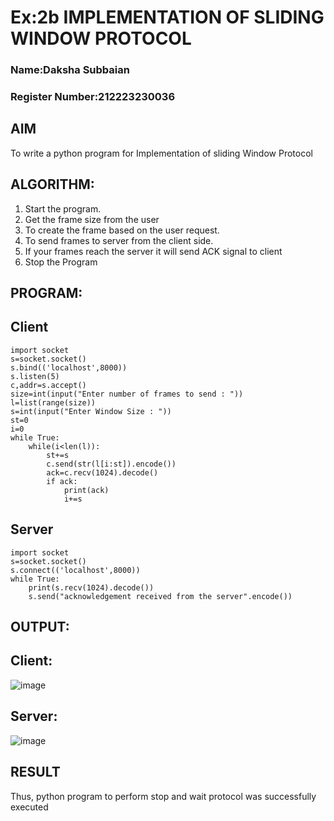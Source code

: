 # Ex:2b IMPLEMENTATION OF SLIDING WINDOW PROTOCOL
### Name:Daksha Subbaian
### Register Number:212223230036
## AIM
To write a python program for Implementation of sliding Window Protocol
## ALGORITHM:
1. Start the program.
2. Get the frame size from the user
3. To create the frame based on the user request.
4. To send frames to server from the client side.
5. If your frames reach the server it will send ACK signal to client
6. Stop the Program
## PROGRAM:
## Client
```
import socket
s=socket.socket()
s.bind(('localhost',8000))
s.listen(5)
c,addr=s.accept()
size=int(input("Enter number of frames to send : "))
l=list(range(size))
s=int(input("Enter Window Size : "))
st=0
i=0
while True:
    while(i<len(l)):
        st+=s
        c.send(str(l[i:st]).encode())
        ack=c.recv(1024).decode()
        if ack:
            print(ack)
            i+=s
```
## Server
```
import socket
s=socket.socket()
s.connect(('localhost',8000))
while True:
    print(s.recv(1024).decode())
    s.send("acknowledgement received from the server".encode())
```
## OUTPUT:
## Client:
![image](https://github.com/user-attachments/assets/19f0b47d-1b27-4be9-a99f-b40a13dc7866)

## Server:
![image](https://github.com/user-attachments/assets/0c894bb8-cd75-40e1-af19-637dba766458)

## RESULT
Thus, python program to perform stop and wait protocol was successfully executed
